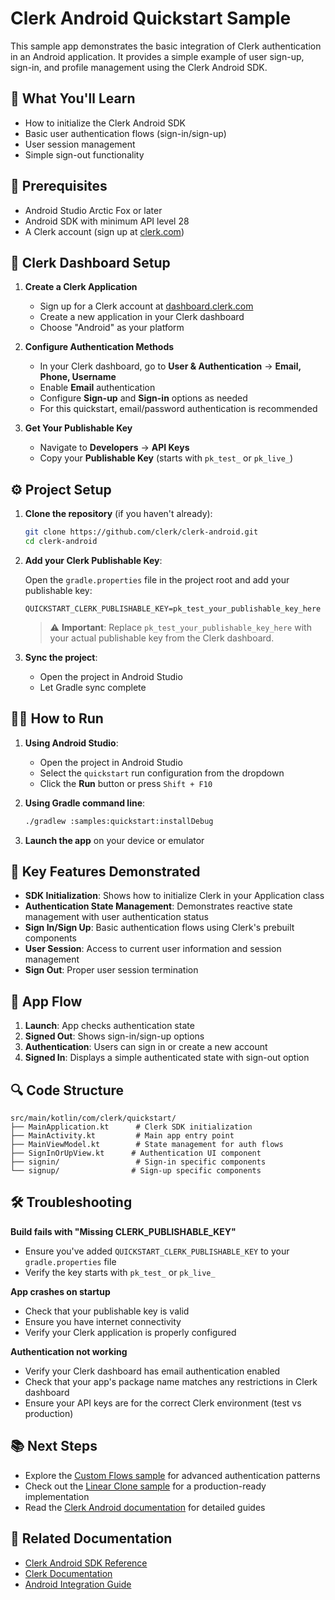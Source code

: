 # Clerk Android Quickstart Sample

This sample app demonstrates the basic integration of Clerk authentication in an Android application. It provides a simple example of user sign-up, sign-in, and profile management using the Clerk Android SDK.

## 📖 What You'll Learn

- How to initialize the Clerk Android SDK
- Basic user authentication flows (sign-in/sign-up)
- User session management
- Simple sign-out functionality

## 🚀 Prerequisites

- Android Studio Arctic Fox or later
- Android SDK with minimum API level 28
- A Clerk account (sign up at [clerk.com](https://clerk.com))

## 🔧 Clerk Dashboard Setup

1. **Create a Clerk Application**
   - Sign up for a Clerk account at [dashboard.clerk.com](https://dashboard.clerk.com/sign-up)
   - Create a new application in your Clerk dashboard
   - Choose "Android" as your platform

2. **Configure Authentication Methods**
   - In your Clerk dashboard, go to **User & Authentication** → **Email, Phone, Username**
   - Enable **Email** authentication
   - Configure **Sign-up** and **Sign-in** options as needed
   - For this quickstart, email/password authentication is recommended

3. **Get Your Publishable Key**
   - Navigate to **Developers** → **API Keys**
   - Copy your **Publishable Key** (starts with `pk_test_` or `pk_live_`)

## ⚙️ Project Setup

1. **Clone the repository** (if you haven't already):
   ```bash
   git clone https://github.com/clerk/clerk-android.git
   cd clerk-android
   ```

2. **Add your Clerk Publishable Key**:
   
   Open the `gradle.properties` file in the project root and add your publishable key:
   ```properties
   QUICKSTART_CLERK_PUBLISHABLE_KEY=pk_test_your_publishable_key_here
   ```
   
   > ⚠️ **Important**: Replace `pk_test_your_publishable_key_here` with your actual publishable key from the Clerk dashboard.

3. **Sync the project**:
   - Open the project in Android Studio
   - Let Gradle sync complete

## 🏃‍♂️ How to Run

1. **Using Android Studio**:
   - Open the project in Android Studio
   - Select the `quickstart` run configuration from the dropdown
   - Click the **Run** button or press `Shift + F10`

2. **Using Gradle command line**:
   ```bash
   ./gradlew :samples:quickstart:installDebug
   ```

3. **Launch the app** on your device or emulator

## 🎯 Key Features Demonstrated

- **SDK Initialization**: Shows how to initialize Clerk in your Application class
- **Authentication State Management**: Demonstrates reactive state management with user authentication status
- **Sign In/Sign Up**: Basic authentication flows using Clerk's prebuilt components
- **User Session**: Access to current user information and session management
- **Sign Out**: Proper user session termination

## 📱 App Flow

1. **Launch**: App checks authentication state
2. **Signed Out**: Shows sign-in/sign-up options
3. **Authentication**: Users can sign in or create a new account
4. **Signed In**: Displays a simple authenticated state with sign-out option

## 🔍 Code Structure

```
src/main/kotlin/com/clerk/quickstart/
├── MainApplication.kt      # Clerk SDK initialization
├── MainActivity.kt         # Main app entry point
├── MainViewModel.kt        # State management for auth flows
├── SignInOrUpView.kt      # Authentication UI component
├── signin/                 # Sign-in specific components
└── signup/                # Sign-up specific components
```

## 🛠 Troubleshooting

**Build fails with "Missing CLERK_PUBLISHABLE_KEY"**
- Ensure you've added `QUICKSTART_CLERK_PUBLISHABLE_KEY` to your `gradle.properties` file
- Verify the key starts with `pk_test_` or `pk_live_`

**App crashes on startup**
- Check that your publishable key is valid
- Ensure you have internet connectivity
- Verify your Clerk application is properly configured

**Authentication not working**
- Verify your Clerk dashboard has email authentication enabled
- Check that your app's package name matches any restrictions in Clerk dashboard
- Ensure your API keys are for the correct Clerk environment (test vs production)

## 📚 Next Steps

- Explore the [Custom Flows sample](../custom-flows/README.md) for advanced authentication patterns
- Check out the [Linear Clone sample](../linear-clone/README.md) for a production-ready implementation
- Read the [Clerk Android documentation](https://clerk.com/docs/quickstarts/android) for detailed guides

## 📖 Related Documentation

- [Clerk Android SDK Reference](https://clerk-android.clerkstage.dev)
- [Clerk Documentation](https://clerk.com/docs)
- [Android Integration Guide](https://clerk.com/docs/quickstarts/android)
